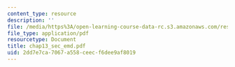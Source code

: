 ```yaml
---
content_type: resource
description: ''
file: /media/https%3A/open-learning-course-data-rc.s3.amazonaws.com/res-6-003-electromechanical-dynamics-spring-2009/2dd7e7ca7067a558ceecf6dee9af8019_chap13_sec_emd.pdf
file_type: application/pdf
resourcetype: Document
title: chap13_sec_emd.pdf
uid: 2dd7e7ca-7067-a558-ceec-f6dee9af8019
---
```


